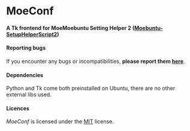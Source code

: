 # MoeConf
#### A Tk frontend for MoeMoebuntu Setting Helper 2 ([Moebuntu-SetupHelperScript2](https://github.com/mifjpn/Moebuntu-SetupHelperScript2))

#### Reporting bugs

If you encounter any bugs or incompatibilities, __please report them [here](https://github.com/amstelchen/GameInfo/issues/new)__.

#### Dependencies

Python and Tk come both preinstalled on Ubuntu, there are no other external libs used.

#### Licences

*MoeConf* is licensed under the [MIT](LICENSE) license.
